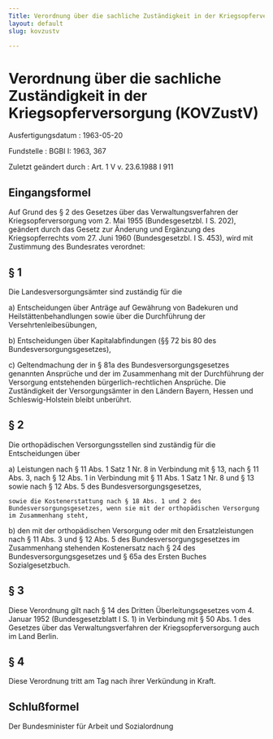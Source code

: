 ```yaml
---
Title: Verordnung über die sachliche Zuständigkeit in der Kriegsopferversorgung
layout: default
slug: kovzustv

---
```


# Verordnung über die sachliche Zuständigkeit in der Kriegsopferversorgung (KOVZustV)

Ausfertigungsdatum
:   1963-05-20

Fundstelle
:   BGBl I: 1963, 367

Zuletzt geändert durch
:   Art. 1 V v. 23.6.1988 I 911


## Eingangsformel

Auf Grund des § 2 des Gesetzes über das Verwaltungsverfahren der
Kriegsopferversorgung vom 2. Mai 1955 (Bundesgesetzbl. I S. 202),
geändert durch das Gesetz zur Änderung und Ergänzung des
Kriegsopferrechts vom 27. Juni 1960 (Bundesgesetzbl. I S. 453), wird
mit Zustimmung des Bundesrates verordnet:


## § 1

Die Landesversorgungsämter sind zuständig für die

a)  Entscheidungen über Anträge auf Gewährung von Badekuren und
    Heilstättenbehandlungen sowie über die Durchführung der
    Versehrtenleibesübungen,


b)  Entscheidungen über Kapitalabfindungen (§§ 72 bis 80 des
    Bundesversorgungsgesetzes),


c)  Geltendmachung der in § 81a des Bundesversorgungsgesetzes genannten
    Ansprüche und der im Zusammenhang mit der Durchführung der Versorgung
    entstehenden bürgerlich-rechtlichen Ansprüche. Die Zuständigkeit der
    Versorgungsämter in den Ländern Bayern, Hessen und Schleswig-Holstein
    bleibt unberührt.





## § 2

Die orthopädischen Versorgungsstellen sind zuständig für die
Entscheidungen über

a)  Leistungen nach § 11 Abs. 1 Satz 1 Nr. 8 in Verbindung mit § 13, nach
    § 11 Abs. 3, nach § 12 Abs. 1 in Verbindung mit § 11 Abs. 1 Satz 1 Nr.
    8 und § 13 sowie nach § 12 Abs. 5 des Bundesversorgungsgesetzes,

    sowie die Kostenerstattung nach § 18 Abs. 1 und 2 des
    Bundesversorgungsgesetzes, wenn sie mit der orthopädischen Versorgung
    im Zusammenhang steht,


b)  den mit der orthopädischen Versorgung oder mit den Ersatzleistungen
    nach § 11 Abs. 3 und § 12 Abs. 5 des Bundesversorgungsgesetzes im
    Zusammenhang stehenden Kostenersatz nach § 24 des
    Bundesversorgungsgesetzes und § 65a des Ersten Buches
    Sozialgesetzbuch.





## § 3

Diese Verordnung gilt nach § 14 des Dritten Überleitungsgesetzes vom
4\. Januar 1952 (Bundesgesetzblatt I S. 1) in Verbindung mit § 50 Abs.
1 des Gesetzes über das Verwaltungsverfahren der Kriegsopferversorgung
auch im Land Berlin.


## § 4

Diese Verordnung tritt am Tag nach ihrer Verkündung in Kraft.


## Schlußformel

Der Bundesminister für Arbeit und Sozialordnung

